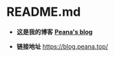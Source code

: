 # README.md

- **这是我的博客**
[**Peana's blog**](https://blog.peana.top/)

- **链接地址**
https://blog.peana.top/
